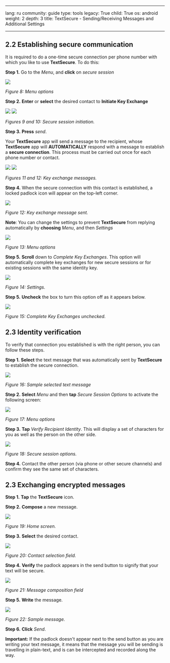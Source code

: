 

---

lang: ru
community: guide
type: tools
legacy: True
child: True
os: android
weight: 2
depth: 3
title: TextSecure - Sending/Receiving Messages and Additional Settings

---

<a name="2.2"></a>
## 2.2 Establishing secure communication

It is required to do a one-time secure connection per phone number with which you like to use **TextSecure**. To do this:

**Step 1.** Go to the *Menu*, and **click** on *secure session* 

![](/sbox/screen/textsecure-en/09.png)

*Figure 8: Menu options*

**Step 2.** **Enter** or **select** the desired contact to **Initiate Key Exchange**

![](/sbox/screen/textsecure-en/10.png)     ![](/sbox/screen/textsecure-en/1011.png)

*Figures 9 and 10: Secure session initiation.*

**Step 3.** **Press** *send*.

Your **TextSecure** app will send a message to the recipient, whose **TextSecure** app will **AUTOMATICALLY** respond with a message to establish a **secure connection**. This process must be carried out once for each phone number or contact.

![](/sbox/screen/textsecure-en/11.png)     ![](/sbox/screen/textsecure-en/12.png)

*Figures 11 and 12: Key exchange messages.*

**Step 4.** When the secure connection with this contact is established, a locked padlock icon will appear on the top-left corner.

![](/sbox/screen/textsecure-en/13.png)

*Figure 12: Key exchange message sent.*

 **Note**: You can change the settings to prevent **TextSecure** from replying automatically by **choosing** *Menu*, and then *Settings*

![](/sbox/screen/textsecure-en/14.png)

*Figure 13: Menu options*

**Step 5.** **Scroll** down to *Complete Key Exchanges*. This option will automatically complete key exchanges for new secure sessions or for existing sessions with the same identity key.

![](/sbox/screen/textsecure-en/15.png)

*Figure 14: Settings.*

**Step 5.** **Uncheck** the box to turn this option off as it appears below.

![](/sbox/screen/textsecure-en/16.png)

*Figure 15: Complete Key Exchanges unchecked.*

<a name="2.3"></a>
## 2.3 Identity verification

To verify that connection you established is with the right person, you can follow these steps.

**Step 1.** **Select** the text message that was automatically sent by **TextSecure** to establish the secure connection.

![](/sbox/screen/textsecure-en/17.png)

*Figure 16: Sample selected text message*

**Step 2.** **Select** *Menu* and then **tap** *Secure Session Options* to activate the following screen:

![](/sbox/screen/textsecure-en/18.png)

*Figure 17: Menu options*

**Step 3.** **Tap** *Verify Recipient Identity*. This will display a set of characters for you as well as the person on the other side.

![](/sbox/screen/textsecure-en/19.png)
 
*Figure 18: Secure session options.*

**Step 4.** Contact the other person (via phone or other secure channels) and confirm they see the same set of characters.

<a name="2.4"></a>
## 2.3 Exchanging encrypted messages

**Step 1.** **Tap** the **TextSecure** icon.

**Step 2.** **Compose** a new message.

![](/sbox/screen/textsecure-en/20.png)

*Figure 19: Home screen.*

**Step 3.** **Select** the desired contact.

![](/sbox/screen/textsecure-en/21.png)

*Figure 20: Contact selection field.*

**Step 4.** **Verify** the padlock appears in the send button to signify that your text will be secure.

![](/sbox/screen/textsecure-en/2213.png)

*Figure 21: Message composition field*

**Step 5.** **Write** the message.

![](/sbox/screen/textsecure-en/2313.png)

*Figure 22: Sample message.*

**Step 6.** **Click** *Send*.

**Important:** If the padlock doesn't appear next to the send button as you are writing your text message, it means that the message you will be sending is travelling in plain-text, and is can be intercepted and recorded along the way.


